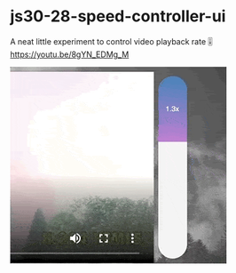 # js30-28-speed-controller-ui
A neat little experiment to control video playback rate :level_slider:  https://youtu.be/8gYN_EDMg_M


![a demonstration of clicking and dragging an element to control speed of a video](speed-controller-ui.gif)
